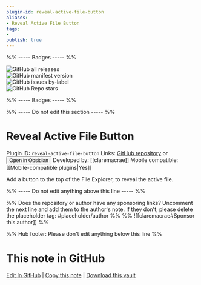```yaml
---
plugin-id: reveal-active-file-button
aliases:
- Reveal Active File Button
tags: 
- 
publish: true
---
```


%% ----- Badges ----- %%

![GitHub all releases](https://img.shields.io/github/downloads/claremacrae/reveal-active-file-button-plugin/total?color=573E7A&logo=github&style=for-the-badge)   
![GitHub manifest version](https://img.shields.io/github/manifest-json/v/claremacrae/reveal-active-file-button-plugin?color=573E7A&logo=github&style=for-the-badge)   
![GitHub issues by-label](https://img.shields.io/github/issues/claremacrae/reveal-active-file-button-plugin/help%20wanted?color=573E7A&logo=github&style=for-the-badge)   
![GitHub Repo stars](https://img.shields.io/github/stars/claremacrae/reveal-active-file-button-plugin?color=573E7A&logo=github&style=for-the-badge)

%% ----- Badges ----- %%

%% ----- Do not edit this section ----- %%

# Reveal Active File Button

Plugin ID: `reveal-active-file-button`
Links: [GitHub repository](https://github.com/claremacrae/reveal-active-file-button-plugin) or [<button id=HH>Open in Obsidian</button>](obsidian://goto-plugin?id=reveal-active-file-button)
Developed by: [[claremacrae]]
Mobile compatible: [[Mobile-compatible plugins|Yes]]

Add a button to the top of the File Explorer, to reveal the active file.

%% ----- Do not edit anything above this line ----- %% 

%% Does the repository or author have any sponsoring links? Uncomment the next line and add them to the author's note. If they don't, please delete the placeholder tag: #placeholder/author %%
%% ![[claremacrae#Sponsor this author]] %%

%% Hub footer: Please don't edit anything below this line %%

# This note in GitHub

<span class="git-footer">[Edit In GitHub](https://github.dev/obsidian-community/obsidian-hub/blob/main/02%20-%20Community%20Expansions/02.05%20All%20Community%20Expansions/Plugins/reveal-active-file-button.md "git-hub-edit-note") | [Copy this note](https://raw.githubusercontent.com/obsidian-community/obsidian-hub/main/02%20-%20Community%20Expansions/02.05%20All%20Community%20Expansions/Plugins/reveal-active-file-button.md "git-hub-copy-note") | [Download this vault](https://github.com/obsidian-community/obsidian-hub/archive/refs/heads/main.zip "git-hub-download-vault") </span>